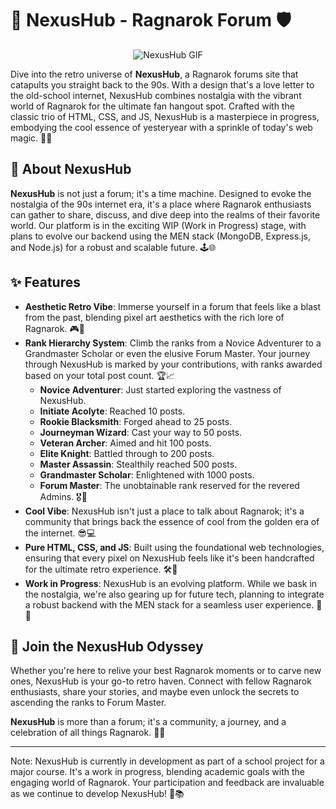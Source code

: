 # 🌌 NexusHub - Ragnarok Forum 🛡️

<p align="center">
  <img src="images/nexushub.gif" alt="NexusHub GIF">
</p>

Dive into the retro universe of **NexusHub**, a Ragnarok forums site that catapults you straight back to the 90s. With a design that's a love letter to the old-school internet, NexusHub combines nostalgia with the vibrant world of Ragnarok for the ultimate fan hangout spot. Crafted with the classic trio of HTML, CSS, and JS, NexusHub is a masterpiece in progress, embodying the cool essence of yesteryear with a sprinkle of today's web magic. 🎨✨

## 🚀 About NexusHub

**NexusHub** is not just a forum; it's a time machine. Designed to evoke the nostalgia of the 90s internet era, it's a place where Ragnarok enthusiasts can gather to share, discuss, and dive deep into the realms of their favorite world. Our platform is in the exciting WIP (Work in Progress) stage, with plans to evolve our backend using the MEN stack (MongoDB, Express.js, and Node.js) for a robust and scalable future. 🕹️🌐

## ✨ Features

- **Aesthetic Retro Vibe**: Immerse yourself in a forum that feels like a blast from the past, blending pixel art aesthetics with the rich lore of Ragnarok. 🎮👾
- **Rank Hierarchy System**: Climb the ranks from a Novice Adventurer to a Grandmaster Scholar or even the elusive Forum Master. Your journey through NexusHub is marked by your contributions, with ranks awarded based on your total post count. 🏆📈
  - **Novice Adventurer**: Just started exploring the vastness of NexusHub.
  - **Initiate Acolyte**: Reached 10 posts.
  - **Rookie Blacksmith**: Forged ahead to 25 posts.
  - **Journeyman Wizard**: Cast your way to 50 posts.
  - **Veteran Archer**: Aimed and hit 100 posts.
  - **Elite Knight**: Battled through to 200 posts.
  - **Master Assassin**: Stealthily reached 500 posts.
  - **Grandmaster Scholar**: Enlightened with 1000 posts.
  - **Forum Master**: The unobtainable rank reserved for the revered Admins. 🎖️👑
- **Cool Vibe**: NexusHub isn't just a place to talk about Ragnarok; it's a community that brings back the essence of cool from the golden era of the internet. 😎💻
- **Pure HTML, CSS, and JS**: Built using the foundational web technologies, ensuring that every pixel on NexusHub feels like it's been handcrafted for the ultimate retro experience. 🛠️🎨
- **Work in Progress**: NexusHub is an evolving platform. While we bask in the nostalgia, we're also gearing up for future tech, planning to integrate a robust backend with the MEN stack for a seamless user experience. 🚧🔧

## 🌟 Join the NexusHub Odyssey

Whether you're here to relive your best Ragnarok moments or to carve new ones, NexusHub is your go-to retro haven. Connect with fellow Ragnarok enthusiasts, share your stories, and maybe even unlock the secrets to ascending the ranks to Forum Master. 

**NexusHub** is more than a forum; it's a community, a journey, and a celebration of all things Ragnarok. 🌈💖

---

Note: NexusHub is currently in development as part of a school project for a major course. It's a work in progress, blending academic goals with the engaging world of Ragnarok. Your participation and feedback are invaluable as we continue to develop NexusHub! 🚀📚
